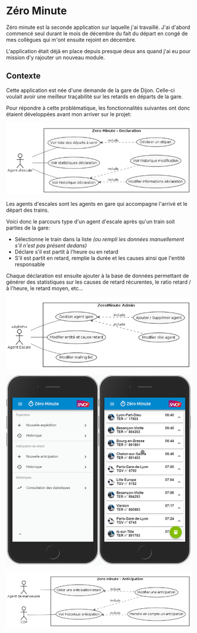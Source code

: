 # Zéro Minute

Zéro minute est la seconde application sur laquelle j'ai travaillé. J'ai d'abord commencé seul durant le mois de décembre du fait du départ en congé de mes collègues qui m'ont ensuite rejoint en décembre.

L'application était déjà en place depuis presque deux ans quand j'ai eu pour mission d'y rajouter un nouveau module.

## Contexte

Cette application est née d'une demande de la gare de Dijon. Celle-ci voulait avoir une meilleur traçabilité sur les retards en  départs de la gare.

Pour répondre à cette problématique, les fonctionnalités suivantes ont donc étaient développées avant mon arriver sur le projet:

![Zéro minute - Client avant](../assets/usecase/zm-declaration.png)

Les agents d'escales sont les agents en gare qui accompagne l'arrivé et le départ des trains.

Voici donc le parcours type d'un agent d'escale après qu'un train soit parties de la gare:

- Sélectionne le train dans la liste *(ou rempli les données manuellement s'il n'est pas présent dedans)*
- Déclare s'il est partit à l'heure ou en retard
- S'il est partit en retard, remplie la durée et les causes ainsi que l'entité responsable

Chaque déclaration est ensuite ajouter à la base de données permettant de générer des statistiques sur les causes de retard récurentes, le ratio retard / à l'heure, le retard moyen, etc...




![Zéro minute - Admin](../assets/usecase/zm-admin.png)

![Zéro minute - menu principale, liste départ](../assets/screenshots/zm.png)

![Zéro minute - Anticipation](../assets/usecase/zm-anticipation.png)

